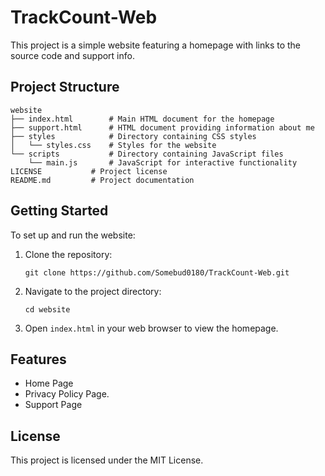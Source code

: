 # TrackCount-Web

This project is a simple website featuring a homepage with links to the source code and support info.

## Project Structure

```
website
├── index.html        # Main HTML document for the homepage
├── support.html      # HTML document providing information about me
├── styles            # Directory containing CSS styles
│   └── styles.css    # Styles for the website
└── scripts           # Directory containing JavaScript files
    └── main.js       # JavaScript for interactive functionality
LICENSE           # Project license
README.md         # Project documentation
```

## Getting Started

To set up and run the website:

1. Clone the repository:
   ```
   git clone https://github.com/Somebud0180/TrackCount-Web.git
   ```
2. Navigate to the project directory:
   ```
   cd website
   ```
3. Open `index.html` in your web browser to view the homepage.

## Features

- Home Page
- Privacy Policy Page.
- Support Page

## License

This project is licensed under the MIT License.

